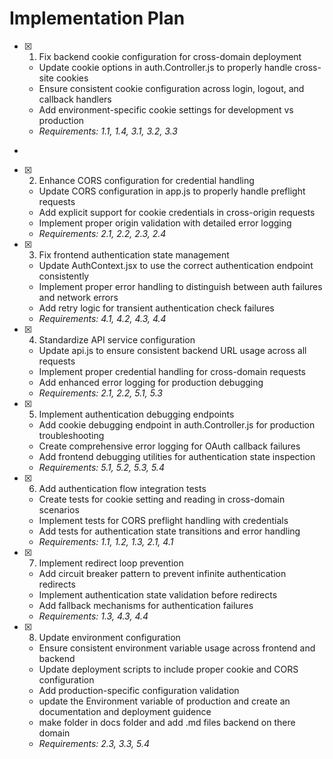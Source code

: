 # Implementation Plan

- [x] 1. Fix backend cookie configuration for cross-domain deployment





  - Update cookie options in auth.Controller.js to properly handle cross-site cookies
  - Ensure consistent cookie configuration across login, logout, and callback handlers
  - Add environment-specific cookie settings for development vs production
  - _Requirements: 1.1, 1.4, 3.1, 3.2, 3.3_
-

- [x] 2. Enhance CORS configuration for credential handling




  - Update CORS configuration in app.js to properly handle preflight requests
  - Add explicit support for cookie credentials in cross-origin requests
  - Implement proper origin validation with detailed error logging
  - _Requirements: 2.1, 2.2, 2.3, 2.4_

- [x] 3. Fix frontend authentication state management





  - Update AuthContext.jsx to use the correct authentication endpoint consistently
  - Implement proper error handling to distinguish between auth failures and network errors
  - Add retry logic for transient authentication check failures
  - _Requirements: 4.1, 4.2, 4.3, 4.4_

- [x] 4. Standardize API service configuration





  - Update api.js to ensure consistent backend URL usage across all requests
  - Implement proper credential handling for cross-domain requests
  - Add enhanced error logging for production debugging
  - _Requirements: 2.1, 2.2, 5.1, 5.3_

- [x] 5. Implement authentication debugging endpoints





  - Add cookie debugging endpoint in auth.Controller.js for production troubleshooting
  - Create comprehensive error logging for OAuth callback failures
  - Add frontend debugging utilities for authentication state inspection
  - _Requirements: 5.1, 5.2, 5.3, 5.4_

- [x] 6. Add authentication flow integration tests





  - Create tests for cookie setting and reading in cross-domain scenarios
  - Implement tests for CORS preflight handling with credentials
  - Add tests for authentication state transitions and error handling
  - _Requirements: 1.1, 1.2, 1.3, 2.1, 4.1_

- [x] 7. Implement redirect loop prevention





  - Add circuit breaker pattern to prevent infinite authentication redirects
  - Implement authentication state validation before redirects
  - Add fallback mechanisms for authentication failures
  - _Requirements: 1.3, 4.3, 4.4_

- [x] 8. Update environment configuration





  - Ensure consistent environment variable usage across frontend and backend
  - Update deployment scripts to include proper cookie and CORS configuration
  - Add production-specific configuration validation
  - update the Environment variable of production and create an documentation and 
    deployment guidence 
  - make folder in docs folder and add .md files backend on there domain
  - _Requirements: 2.3, 3.3, 5.4_